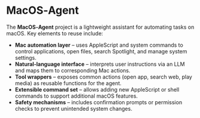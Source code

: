 # MacOS‑Agent

The **MacOS‑Agent** project is a lightweight assistant for automating tasks on macOS. Key elements to reuse include:

- **Mac automation layer** – uses AppleScript and system commands to control applications, open files, search Spotlight, and manage system settings.
- **Natural‑language interface** – interprets user instructions via an LLM and maps them to corresponding Mac actions.
- **Tool wrappers** – exposes common actions (open app, search web, play media) as reusable functions for the agent.
- **Extensible command set** – allows adding new AppleScript or shell commands to support additional macOS features.
- **Safety mechanisms** – includes confirmation prompts or permission checks to prevent unintended system changes.
